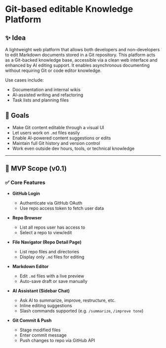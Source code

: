 # Git-based editable Knowledge Platform

## ✨ Idea

A lightweight web platform that allows both developers and non-developers to edit Markdown documents stored in a Git repository. This platform acts as a Git-backed knowledge base, accessible via a clean web interface and enhanced by AI editing support. It enables asynchronous documenting without requiring Git or code editor knowledge.

Use cases include:

- Documentation and internal wikis
- AI-assisted writing and refactoring
- Task lists and planning files

## 🎯 Goals

- Make Git content editable through a visual UI
- Let users work on `.md` files easily
- Enable AI-powered content suggestions or edits
- Maintain full Git history and version control
- Work even outside dev hours, tools, or technical knowledge

---

## 🔧 MVP Scope (v0.1)

### ✅ Core Features

- **GitHub Login**
  - Authenticate via GitHub OAuth
  - Use repo access token to fetch user data

- **Repo Browser**
  - List all repos user has access to
  - Select a repo to view/edit

- **File Navigator (Repo Detail Page)**
  - List repo files and directories
  - Display only `.md` files for editing

- **Markdown Editor**
  - Edit `.md` files with a live preview
  - Auto-save draft or save manually

- **AI Assistant (Sidebar Chat)**
  - Ask AI to summarize, improve, restructure, etc.
  - Inline editing suggestions
  - Slash commands supported (e.g. `/summarize`, `/improve tone`)

- **Git Commit & Push**
  - Stage modified files
  - Enter commit message
  - Push changes to repo via GitHub API
